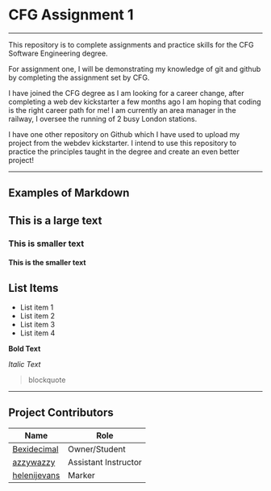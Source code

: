 # CFG Assignment 1
_______
This repository is to complete assignments and practice skills for the CFG Software Engineering degree.

For assignment one, I will be demonstrating my knowledge of git and github by completing the assignment set by CFG.

I have joined the CFG degree as I am looking for a career change, after completing a web dev kickstarter a few months ago I am hoping that coding is the right career path for me! 
I am currently an area manager in the railway, I oversee the running of 2 busy London stations. 

I have one other repository on Github which I have used to upload my project from the webdev kickstarter. I intend to use this repository to practice the principles taught in the degree
and create an even better project! 
________
## Examples of Markdown

## This is a large text

### This is smaller text

#### This is the smaller text

## List Items
- List item 1
- List item 2
- List item 3
- List item 4

**Bold Text** 

*Italic Text*

> blockquote
______________
## Project Contributors
| Name                                            | Role                 |
|-------------------------------------------------|----------------------|
| [Bexidecimal](https://github.com/Bexidecimal)   | Owner/Student        |
| [azzywazzy](https://github.com/azzywazzy)       | Assistant Instructor |
| [helenijevans](https://github.com/helenijevans) | Marker |

